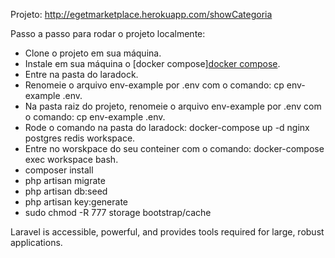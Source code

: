 Projeto: http://egetmarketplace.herokuapp.com/showCategoria

Passo a passo para rodar o projeto localmente:

- Clone o projeto em sua máquina.
- Instale em sua máquina o [docker compose][docker compose](https://docs.docker.com/compose/install/).
- Entre na pasta do laradock.
- Renomeie o arquivo env-example por .env com o comando: cp env-example .env.
- Na pasta raiz do projeto, renomeie o arquivo env-example por .env com o comando: cp env-example .env.
- Rode o comando na pasta do laradock: docker-compose up -d nginx postgres redis workspace.
- Entre no worskpace do seu conteiner com o comando: docker-compose exec workspace bash.
- composer install
- php artisan migrate
- php artisan db:seed
- php artisan key:generate
- sudo chmod -R 777 storage bootstrap/cache

Laravel is accessible, powerful, and provides tools required for large, robust applications.

